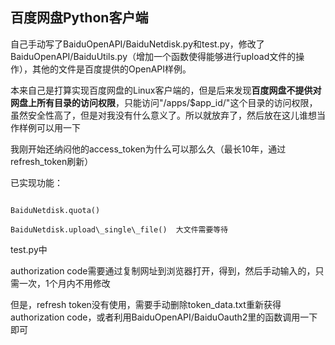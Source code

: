 ﻿## 百度网盘Python客户端

自己手动写了BaiduOpenAPI/BaiduNetdisk.py和test.py，修改了BaiduOpenAPI/BaiduUtils.py（增加一个函数使得能够进行upload文件的操作），其他的文件是百度提供的OpenAPI样例。

本来自己是打算实现百度网盘的Linux客户端的，但是后来发现**百度网盘不提供对网盘上所有目录的访问权限**，只能访问"/apps/$app_id/"这个目录的访问权限，虽然安全性高了，但是对我没有什么意义了。所以就放弃了，然后放在这儿谁想当作样例可以用一下

我刚开始还纳闷他的access_token为什么可以那么久（最长10年，通过refresh_token刷新）


已实现功能：

<code>
BaiduNetdisk.quota()
</code>

<code>
BaiduNetdisk.upload\_single\_file()  大文件需要等待
</code>

test.py中

authorization code需要通过复制网址到浏览器打开，得到，然后手动输入的，只需一次，1个月内不用修改

但是，refresh token没有使用，需要手动删除token_data.txt重新获得authorization code，或者利用BaiduOpenAPI/BaiduOauth2里的函数调用一下即可